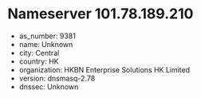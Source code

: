 # Nameserver 101.78.189.210

* as_number: 9381
* name: Unknown
* city: Central
* country: HK
* organization: HKBN Enterprise Solutions HK Limited
* version: dnsmasq-2.78
* dnssec: Unknown
